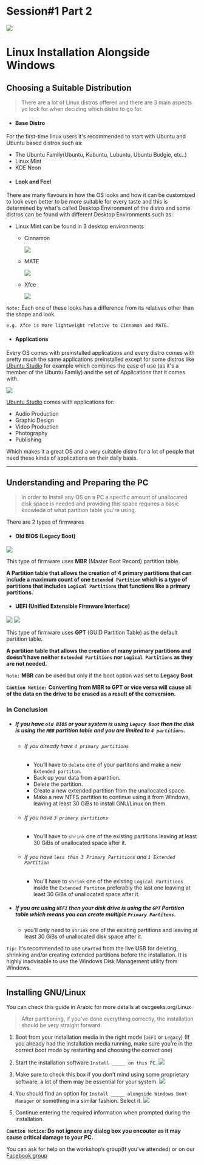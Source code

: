 # Session#1 Part 2
[![](https://raw.githubusercontent.com/Open-Source-Community/oscgeeks.orgImages/master/Minified%20Images/navbar/logo-osc.png)](https://oscgeeks.org)


# Linux Installation Alongside Windows

## Choosing a Suitable Distribution

> There are a lot of Linux distros offered and there are 3 main aspects yo look for when deciding which distro to go for.

* #### Base Distro

For the first-time linux users it's recommended to start with Ubuntu and Ubuntu based distros such as:
   - The Ubuntu Family(Ubuntu, Kubuntu, Lubuntu, Ubuntu Budgie, etc..)
   - Linux Mint
   - KDE Neon

* #### Look and Feel
There are many flavours in how the OS looks and how it can be customized to look even better to be more suitable for every taste and this is determined by what's called Desktop Environment of the distro and some distros can be found with different Desktop Environments such as:

   * Linux Mint can be found in 3 desktop environments

        * Cinnamon
   
             ![](https://www.linuxmint.com/pictures/screenshots/tessa/thumb_cinnamon.png)
   
        * MATE
   
             ![](https://www.linuxmint.com/pictures/screenshots/tessa/thumb_mate.png)
   
        * Xfce
   
             ![](https://www.linuxmint.com/pictures/screenshots/tessa/thumb_xfce.png)


`Note:` Each one of these looks has a difference from its relatives other than the shape and look.

`e.g. Xfce is more lightweight relative to Cinnamon and MATE.`

* #### Applications

Every OS comes with preinstalled applications and every distro comes with pretty much the same applications preinstalled except for some distros like [Ubuntu Studio](https://ubuntustudio.org) for example which combines the ease of use (as it's a member of the Ubuntu Family) and the set of Applications that it comes with.

![](https://ubuntustudio.org/wp-content/uploads/2012/06/feature-tour.png)

[Ubuntu Studio](https://ubuntustudio.org) comes with applications for:
  * Audio Production
  * Graphic Design
  * Video Production
  * Photography
  * Publishing

Which makes it a great OS and a very suitable distro for a lot of people that need these kinds of applications on their daily basis.

***

## Understanding and Preparing the PC
>In order to install any OS on a PC a specific amount of unallocated disk space is needed and providing this space requires a basic knowlede of what partition table you're using.  

There are 2 types of firmwares
* #### Old BIOS (Legacy Boot)
![](https://upload.wikimedia.org/wikipedia/commons/0/05/Award_BIOS_setup_utility.png)

This type of firmware uses **MBR** (Master Boot Record) partition table.

**A Partition table that allows the creation of 4 primary partitions that can include a maximum count of one `Extended Partition` which is a type of partitions that includes `Logical Partitions` that functions like a primary partitions.**

* #### UEFI (Unified Extensible Firmware Interface)
![](./Artwork/Session%201/UEFI%20Screen.png)
![](./Artwork/Session%201/The%20Cooler%20UEFI%20Screen.png)

This type of firmware uses **GPT** (GUID Partition Table) as the default partition table.

**A partition table that allows the creation of many primary partitions and doesn’t have neither `Extended Partitions` nor `Logical Partitions` as they are not needed.**


`Note:` **MBR** can be used but only if the boot option was set to **Legacy Boot**

**`Caution Notice:` Converting from MBR to GPT or vice versa will cause all of the data on the drive to be erased as a result of the conversion.**

### In Conclusion
* ##### If you have `old BIOS` or your system is using `Legacy Boot` then the disk is using the `MBR` partition table and you are limited to `4 partitions`.
  * ###### If you already have `4 primary partitions`
    * You’ll have to `delete` one of your partitons and make a new `Extended partiton`.
    * Back up your data from a partition.
    * Delete the partition.
    * Create a new extended partition from the unallocated space.
    * Make a new NTFS partition to continue using it from Windows, leaving at least 30 GiBs to install GNU/Linux on them.

  * ###### If you have `3 primary partitions`
    * You’ll have to `shrink` one of the existing partitions leaving at least 30 GiBs of unallocated space after it.

  * ###### If you have `less than 3 Primary Partitions` and `1 Extended Partition`
    * You'll have to `shrink` one of the existing `Logical Partitions` inside the `Extended Partiton` preferably the last one leaviing at least 30 GiBs of unallocated space after it.

* ##### If you are using `UEFI` then your disk drive is using the `GPT` Partition table which means you can create multiple `Primary Partitons`.

  * you’ll only need to `shrink` one of the existing partitions and leaving at least 30 GiBs of unallocated disk space after it.

`Tip:` It’s recommended to use `GParted` from the live USB for deleting, shrinking and/or creating extended partitions before the installation. It is highly inadvisable to use the Windows Disk Management utility from Windows.

***

## Installing GNU/Linux
You can check this guide in Arabic for more details at oscgeeks.org/Linux
>After partitioning, if you’ve done everything correctly, the installation should be very straight forward.

1. Boot from your installation media in the right mode (`UEFI` or `Legacy`)
(If you already had the installation media running, make sure you’re in the correct boot mode by restarting and choosing the correct one)

2. Start the installation software `Install _____ on this PC`.
![](./Artwork/Session%201/Install%20Linux%20Mint.png)

3. Make sure to check this box if you don’t mind using some proprietary software, a lot of them may be essential for your system.
![](./Artwork/Session%201/Install%20third-party%20software.png)

4. You should find an option for `Install _____ alongside Windows Boot Manager` or something in a similar fashion. Select it.
![](./Artwork/Session%201/Install%20Linux%20Mint%20alongside%20Windows%2010.png)

5. Continue entering the required information when prompted during the installation.

**`Caution Notice`: Do not ignore any dialog box you encouter as it may cause critical damage to your PC.**

You can ask for help on the workshop’s group(If you've attended) or on our [Facebook group](https://facebook.com/groups/osc.troubleshot)
